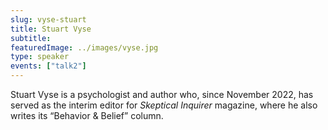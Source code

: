 ```yaml
---
slug: vyse-stuart
title: Stuart Vyse
subtitle:
featuredImage: ../images/vyse.jpg
type: speaker
events: ["talk2"]
---
```


Stuart Vyse is a psychologist and author who, since November 2022, has served as the interim editor for _Skeptical Inquirer_ magazine, where he also writes its “Behavior & Belief” column.
